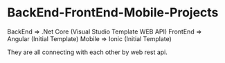 # BackEnd-FrontEnd-Mobile-Projects

BackEnd => .Net Core (Visual Studio Template WEB API)
FrontEnd => Angular (Initial Template)
Mobile => Ionic (Initial Template)

They are all connecting with each other by web rest api. 
